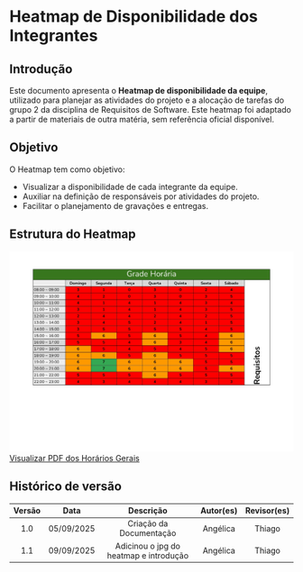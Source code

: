 # Heatmap de Disponibilidade dos Integrantes

## Introdução
Este documento apresenta o **Heatmap de disponibilidade da equipe**, utilizado para planejar as atividades do projeto e a alocação de tarefas do grupo 2 da disciplina de Requisitos de Software. Este heatmap foi adaptado a partir de materiais de outra matéria, sem referência oficial disponível.

## Objetivo

O Heatmap tem como objetivo:  

- Visualizar a disponibilidade de cada integrante da equipe.  
- Auxiliar na definição de responsáveis por atividades do projeto.  
- Facilitar o planejamento de gravações e entregas.  


## Estrutura do Heatmap
![Heatmap](horarios_geraisimagem.jpg)
[Visualizar PDF dos Horários Gerais](horarios_gerais.pdf)

## Histórico de versão
| Versão | Data | Descrição | Autor(es)	 | Revisor(es)	 |
|:--:|:------------:|:-----------:|:----:| :----:|
|  1.0  |       05/09/2025       |       Criação da Documentação	      |   Angélica   |   Thiago   |
|  1.1  |       09/09/2025       |       Adicinou o jpg do heatmap e introdução	      |   Angélica   |   Thiago   |